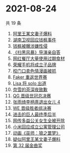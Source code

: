 # 2021-08-24

共 19 条

<!-- BEGIN ZHIHUSEARCH -->
<!-- 最后更新时间 Tue Aug 24 2021 22:07:57 GMT+0800 (China Standard Time) -->
1. [阿里王某文妻子爆料](https://www.zhihu.com/search?q=阿里女员工)
1. [湖南卫视回应钱枫事件](https://www.zhihu.com/search?q=湖南卫视回应)
1. [钱枫被曝涉嫌性侵](https://www.zhihu.com/search?q=钱枫)
1. [《扫黑风暴》导演亲自答](https://www.zhihu.com/search?q=扫黑风暴)
1. [网红餐厅大量使用过期食材](https://www.zhihu.com/search?q=胖哥俩肉蟹煲)
1. [荣耀手机将成立子品牌](https://www.zhihu.com/search?q=星耀)
1. [校门口卖色情漫画被抓](https://www.zhihu.com/search?q=非法出版物)
1. [Faker 重返世界赛](https://www.zhihu.com/search?q=faker)
1. [Lisa 将 solo 出道](https://www.zhihu.com/search?q=Lisa)
1. [奈雪的茶深夜致歉](https://www.zhihu.com/search?q=奈雪的茶)
1. [QG 晋级世冠总决赛](https://www.zhihu.com/search?q=QGhappy)
1. [张雨绮李柄熹退出女儿 4](https://www.zhihu.com/search?q=张雨绮)
1. [WE 晋级胜者组决赛](https://www.zhihu.com/search?q=WE)
1. [进击的巨人最终季后半](https://www.zhihu.com/search?q=进击的巨人)
1. [网传多益公关女生全被开除](https://www.zhihu.com/search?q=多益网络)
1. [小米回应成立公寓管理公司](https://www.zhihu.com/search?q=小米公寓)
1. [动画《巫师：狼之噩梦》](https://www.zhihu.com/search?q=巫师3)
1. [疑似阿里王某文妻子爆料](https://www.zhihu.com/search?q=阿里女员工)
1. [第 32 届金曲奖 ](https://www.zhihu.com/search?q=金曲奖)
<!-- END ZHIHUSEARCH -->
